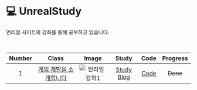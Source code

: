 # 💻 UnrealStudy
언리얼 사이트의 강좌를 통해 공부하고 있습니다.

<br>

|Number|Class|Image|Study|Code|Progress|
|:--:|:---:|:----:|:---:|:---:|:---:|
|1|[게임 개발을 소개합니다](https://learn.unrealengine.com/home/LearningPath/119039?r=False&ts=637838665221276649)|![언리얼강좌1](https://postfiles.pstatic.net/MjAyMjAzMjZfMzIg/MDAxNjQ4MjczNTM0MTAw.Dv3oWJne1XT463e1UuyIeSlhn6rBMxNQm32rPTYO5J0g.DsJn2AXsNt60V3O778FmOBHSMAR2eijuVTD77V4shNgg.PNG.dhfaks79/image.png?type=w773)|[Study Blog](https://blog.naver.com/dhfaks79/222683517854)|[Code](https://github.com/SolHaan/UnrealStudy/tree/main/OurFirstProject)|~~Done~~|

<!-- 다음 할일
|2|[프로그래밍 퀵스타트](https://docs.unrealengine.com/4.27/ko/ProgrammingAndScripting/ProgrammingWithCPP/CPPProgrammingQuickStart/)|![언리얼강좌2](https://user-images.githubusercontent.com/80498475/160234221-e9a526a2-ea8b-42c7-bfc4-bc08dcd2aa60.PNG)|[Study Blog]|[Code](https://github.com/SolHaan/UnrealStudy/tree/main/OurFirstProject)|__Yet__|
-->
